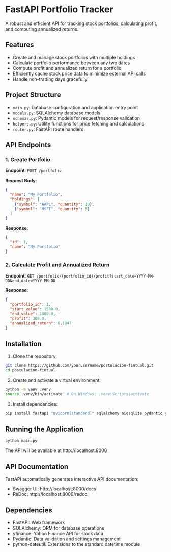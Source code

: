 # FastAPI Portfolio Tracker

A robust and efficient API for tracking stock portfolios, calculating profit, and computing annualized returns.

## Features

- Create and manage stock portfolios with multiple holdings
- Calculate portfolio performance between any two dates
- Compute profit and annualized return for a portfolio
- Efficiently cache stock price data to minimize external API calls
- Handle non-trading days gracefully

## Project Structure

- `main.py`: Database configuration and application entry point
- `models.py`: SQLAlchemy database models
- `schemas.py`: Pydantic models for request/response validation
- `helpers.py`: Utility functions for price fetching and calculations
- `router.py`: FastAPI route handlers

## API Endpoints

### 1. Create Portfolio

**Endpoint**: `POST /portfolio`

**Request Body**:
```json
{
  "name": "My Portfolio",
  "holdings": [
    {"symbol": "AAPL", "quantity": 10},
    {"symbol": "MSFT", "quantity": 5}
  ]
}
```

**Response**:
```json
{
  "id": 1,
  "name": "My Portfolio"
}
```

### 2. Calculate Profit and Annualized Return

**Endpoint**: `GET /portfolio/{portfolio_id}/profit?start_date=YYYY-MM-DD&end_date=YYYY-MM-DD`

**Response**:
```json
{
  "portfolio_id": 1,
  "start_value": 1500.0,
  "end_value": 1800.0,
  "profit": 300.0,
  "annualized_return": 0.1847
}
```

## Installation

1. Clone the repository:
```bash
git clone https://github.com/yourusername/postulacion-fintual.git
cd postulacion-fintual
```

2. Create and activate a virtual environment:
```bash
python -m venv .venv
source .venv/bin/activate  # On Windows: .venv\Scripts\activate
```

3. Install dependencies:
```bash
pip install fastapi "uvicorn[standard]" sqlalchemy aiosqlite pydantic yfinance python-dateutil
```

## Running the Application

```bash
python main.py
```

The API will be available at http://localhost:8000

## API Documentation

FastAPI automatically generates interactive API documentation:
- Swagger UI: http://localhost:8000/docs
- ReDoc: http://localhost:8000/redoc

## Dependencies

- FastAPI: Web framework
- SQLAlchemy: ORM for database operations
- yfinance: Yahoo Finance API for stock data
- Pydantic: Data validation and settings management
- python-dateutil: Extensions to the standard datetime module